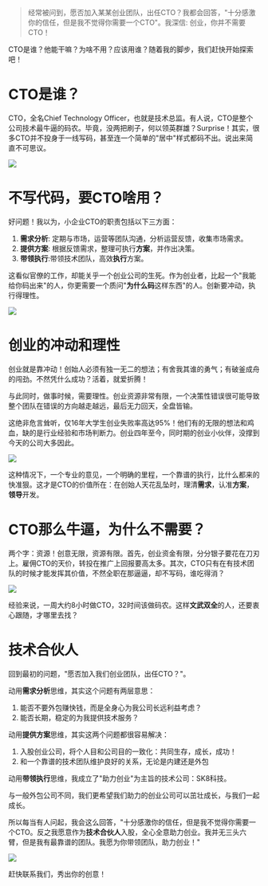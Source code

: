 > 经常被问到，愿否加入某某创业团队，出任CTO？我都会回答，"十分感激你的信任，但是我不觉得你需要一个CTO"。我深信: 创业，你并不需要CTO！

CTO是谁？他能干嘛？为啥不用？应该用谁？随着我的脚步，我们赶快开始探索吧！

# CTO是谁？

CTO，全名Chief Technology Officer，也就是技术总监。有人说，CTO是整个公司技术最牛逼的码农。毕竟，没两把刷子，何以领英群雄？Surprise！其实，很多CTO并不投身于一线写码，甚至连一个简单的"居中"样式都码不出。说出来简直不可思议。

![](https://media.giphy.com/media/xUPGcwDf2lneEamxHy/giphy.gif)

# 不写代码，要CTO啥用？

好问题！我以为，小企业CTO的职责包括以下三方面：

1. **需求分析**: 定期与市场，运营等团队沟通，分析运营反馈，收集市场需求。
1. **提供方案**: 根据反馈需求，整理可执行**方案**，并作出决策。
1. **带领执行**:带领技术团队，高效**执行**方案。

这看似官僚的工作，却能关乎一个创业公司的生死。作为创业者，比起一个"我能给你码出来"的人，你更需要一个质问"**为什么码**这样东西"的人。创新要冲动，执行得理性。

![](https://media.giphy.com/media/xzr5ZcFriO2PK/giphy.gif)

# 创业的冲动和理性

创业就是靠冲动！创始人必须有独一无二的想法；有舍我其谁的勇气；有破釜成舟的闯劲。不然凭什么成功？活着，就爱折腾！

与此同时，做事时候，需要理性。创业资源非常有限，一个决策性错误很可能导致整个团队在错误的方向越走越远，最后无力回天，全盘皆输。

这绝非危言耸听，仅16年大学生创业失败率高达95%！他们有的无限的想法和鸡血，缺的是行业经验和市场判断力。创业四年至今，同时期的创业小伙伴，没撑到今天的公司大多因此。

![](https://media.giphy.com/media/l3974K92SwdUBS9Nu/giphy.gif)

这种情况下，一个专业的意见，一个明确的里程，一个靠谱的执行，比什么都来的快准狠。这才是CTO的价值所在：在创始人天花乱坠时，理清**需求**，认准**方案**，**领导**开发。

# CTO那么牛逼，为什么不需要？

两个字：资源！创意无限，资源有限。首先，创业资金有限，分分银子要花在刀刃上。雇佣CTO的天价，转投在推广上回报要高太多。其次，CTO只有在有技术团队的时候才能发挥其价值，不然全职在那逼逼，却不写码，谁吃得消？

![](https://media.giphy.com/media/lqv0eRP0AbOW4/giphy.gif)

经验来说，一周大约8小时做CTO，32时间该做码农。这样**文武双全**的人，还要衷心跟随，才哪里去找？

# 技术合伙人

回到最初的问题，"愿否加入我们创业团队，出任CTO？"。

动用**需求分析**思维，其实这个问题有两层意思：

1. 能否不要外包赚快钱，而是全身心为我公司长远利益考虑？
1. 能否长期，稳定的为我提供技术服务？

动用**提供方案**思维，其实这两个问题都很容易解决：

1. 入股创业公司，将个人目和公司目的一致化：共同生存，成长，成功！
1. 和一个靠谱的技术团队维护良好的关系，无论是内建还是外包

动用**带领执行**思维，我成立了"助力创业"为主旨的技术公司：SK8科技。

与一般外包公司不同，我们更希望我们助力的创业公司可以茁壮成长，与我们一起成长。

所以每当有人问起，我会这么回答，"十分感激你的信任，但是我不觉得你需要一个CTO。反之我愿意作为**技术合伙人**入股，全心全意助力创业。我并无三头六臂，但是我有最靠谱的团队。我愿为你带领团队，助力创业！"

![](https://media.giphy.com/media/xT8qBmCnJFN2DsJdug/giphy.gif)

赶快联系我们，秀出你的创意！

